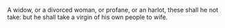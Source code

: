 A widow, or a divorced woman, or profane, or an harlot, these shall he not take: but he shall take a virgin of his own people to wife.
